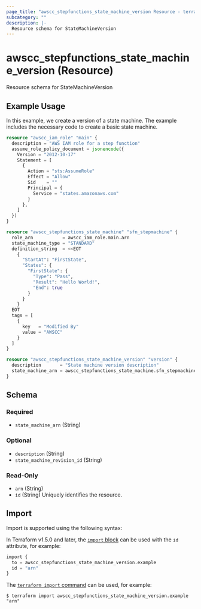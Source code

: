 ```yaml
---
page_title: "awscc_stepfunctions_state_machine_version Resource - terraform-provider-awscc"
subcategory: ""
description: |-
  Resource schema for StateMachineVersion
---
```


# awscc_stepfunctions_state_machine_version (Resource)

Resource schema for StateMachineVersion

## Example Usage
In this example, we create a version of a state machine. The example includes the necessary code to create a basic state machine.
```terraform
resource "awscc_iam_role" "main" {
  description = "AWS IAM role for a step function"
  assume_role_policy_document = jsonencode({
    Version = "2012-10-17"
    Statement = [
      {
        Action = "sts:AssumeRole"
        Effect = "Allow"
        Sid    = ""
        Principal = {
          Service = "states.amazonaws.com"
        }
      },
    ]
  })
}

resource "awscc_stepfunctions_state_machine" "sfn_stepmachine" {
  role_arn           = awscc_iam_role.main.arn
  state_machine_type = "STANDARD"
  definition_string  = <<EOT
    {
      "StartAt": "FirstState",
      "States": {
        "FirstState": {
          "Type": "Pass",
          "Result": "Hello World!",
          "End": true
        }
      }
    }
  EOT
  tags = [
    {
      key   = "Modified By"
      value = "AWSCC"
    }
  ]
}

resource "awscc_stepfunctions_state_machine_version" "version" {
  description       = "State machine version description"
  state_machine_arn = awscc_stepfunctions_state_machine.sfn_stepmachine.arn
}
```

<!-- schema generated by tfplugindocs -->
## Schema

### Required

- `state_machine_arn` (String)

### Optional

- `description` (String)
- `state_machine_revision_id` (String)

### Read-Only

- `arn` (String)
- `id` (String) Uniquely identifies the resource.

## Import

Import is supported using the following syntax:

In Terraform v1.5.0 and later, the [`import` block](https://developer.hashicorp.com/terraform/language/import) can be used with the `id` attribute, for example:

```terraform
import {
  to = awscc_stepfunctions_state_machine_version.example
  id = "arn"
}
```

The [`terraform import` command](https://developer.hashicorp.com/terraform/cli/commands/import) can be used, for example:

```shell
$ terraform import awscc_stepfunctions_state_machine_version.example "arn"
```
